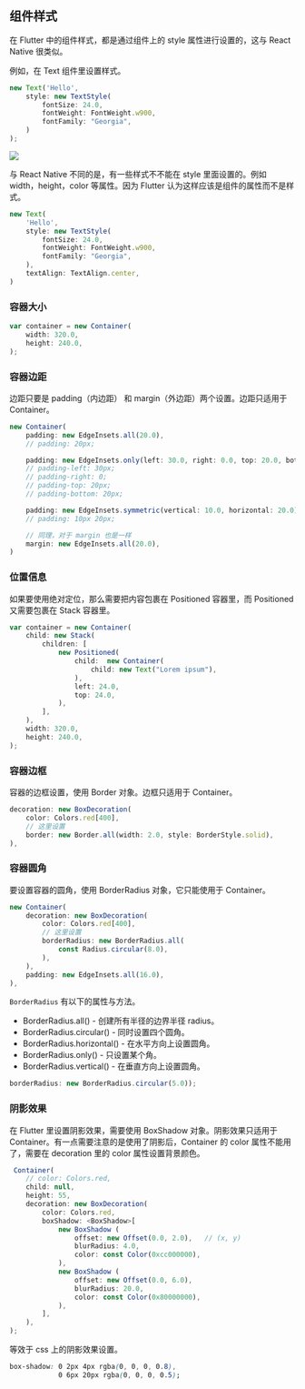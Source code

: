 
## 组件样式
在 Flutter 中的组件样式，都是通过组件上的 style 属性进行设置的，这与 React Native 很类似。

例如，在 Text 组件里设置样式。

```js
new Text('Hello',
    style: new TextStyle(
        fontSize: 24.0,
        fontWeight: FontWeight.w900,
        fontFamily: "Georgia",
    )
);
```

![](/../../image/20180629113028.png)

与 React Native 不同的是，有一些样式不不能在 style 里面设置的。例如 width，height，color 等属性。因为 Flutter 认为这样应该是组件的属性而不是样式。

```js
new Text(
    'Hello',
    style: new TextStyle(
        fontSize: 24.0,
        fontWeight: FontWeight.w900,
        fontFamily: "Georgia",
    ),
    textAlign: TextAlign.center,
)
```

### 容器大小

```js
var container = new Container(
    width: 320.0,
    height: 240.0,
);
```

### 容器边距
边距只要是 padding（内边距） 和 margin（外边距）两个设置。边距只适用于 Container。

```js
new Container(
    padding: new EdgeInsets.all(20.0),
    // padding: 20px;

    padding: new EdgeInsets.only(left: 30.0, right: 0.0, top: 20.0, bottom: 20.0),
    // padding-left: 30px;
    // padding-right: 0;
    // padding-top: 20px;
    // padding-bottom: 20px;

    padding: new EdgeInsets.symmetric(vertical: 10.0, horizontal: 20.0),
    // padding: 10px 20px;

    // 同理，对于 margin 也是一样
    margin: new EdgeInsets.all(20.0),
)
```


### 位置信息
如果要使用绝对定位，那么需要把内容包裹在 Positioned 容器里，而 Positioned 又需要包裹在 Stack 容器里。

```js
var container = new Container(
    child: new Stack(
        children: [
            new Positioned(
                child:  new Container(
                    child: new Text("Lorem ipsum"),
                ),
                left: 24.0,
                top: 24.0,
            ),
        ],
    ),
    width: 320.0,
    height: 240.0,
);
```

### 容器边框
容器的边框设置，使用 Border 对象。边框只适用于 Container。

```js
decoration: new BoxDecoration(
    color: Colors.red[400],
    // 这里设置
    border: new Border.all(width: 2.0, style: BorderStyle.solid),
),
```

### 容器圆角
要设置容器的圆角，使用 BorderRadius 对象，它只能使用于 Container。

```js
new Container(
    decoration: new BoxDecoration(
        color: Colors.red[400],
        // 这里设置
        borderRadius: new BorderRadius.all(
            const Radius.circular(8.0),
        ),
    ),
    padding: new EdgeInsets.all(16.0),
),
```

`BorderRadius` 有以下的属性与方法。
- BorderRadius.all() - 创建所有半径的边界半径 radius。
- BorderRadius.circular() - 同时设置四个圆角。
- BorderRadius.horizo​​ntal() - 在水平方向上设置圆角。
- BorderRadius.only() - 只设置某个角。
- BorderRadius.vertical() - 在垂直方向上设置圆角。

```js
borderRadius: new BorderRadius.circular(5.0));
```

### 阴影效果
在 Flutter 里设置阴影效果，需要使用 BoxShadow 对象。阴影效果只适用于 Container。有一点需要注意的是使用了阴影后，Container 的 color 属性不能用了，需要在 decoration 里的 color 属性设置背景颜色。

```js
 Container(
    // color: Colors.red,
    child: null,
    height: 55,
    decoration: new BoxDecoration(
        color: Colors.red,
        boxShadow: <BoxShadow>[
            new BoxShadow (
                offset: new Offset(0.0, 2.0),   // (x, y)
                blurRadius: 4.0,
                color: const Color(0xcc000000),
            ),
            new BoxShadow (
                offset: new Offset(0.0, 6.0),
                blurRadius: 20.0,
                color: const Color(0x80000000),
            ),
        ],
    ),
);
```

等效于 css 上的阴影效果设置。

```css
box-shadow: 0 2px 4px rgba(0, 0, 0, 0.8),
            0 6px 20px rgba(0, 0, 0, 0.5);
```

